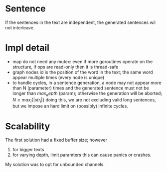 # Sentence
If the sentences in the text are independent, the generated sentences wil not interleave.

# Impl detail
- map do not need any mutex: even if more goroutines operate on the structure, if ops are read-only then it is thread-safe
- graph nodes id is the position of the word in the text; the same word appear multiple times (every node is unique)
- to handle cycles, in a sentence generation, a node may not appear more than N (parameter) times and the generated sentence must not be longer than $max_depth$ (param); otherwise the generation will be aborted; $N \ge max_i\{|str_i|\}$ 
  doing this, we are not excluding valid long sentences, but we impose an hard limit on (possibly) infinite cycles.

# Scalability
The first solution had a fixed buffer size; however 
1) for bigger texts
2) for varying depth, limit paramters
this can cause panics or crashes.

My solution was to opt for unbounded channels.